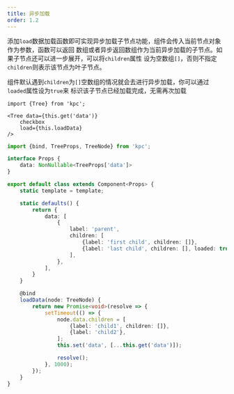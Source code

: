 ```yaml
---
title: 异步加载
order: 1.2
---
```


添加`load`数据加载函数即可实现异步加载子节点功能，组件会传入当前节点对象作为参数，函数可以返回
数组或者异步返回数组作为当前异步加载的子节点。如果子节点还可以进一步展开，可以将`children`属性
设为空数组`[]`，否则不指定`children`则表示该节点为叶子节点。

组件默认遇到`children`为`[]`空数组的情况就会去进行异步加载，你可以通过`loaded`属性设为`true`来
标识该子节点已经加载完成，无需再次加载

```vdt
import {Tree} from 'kpc';

<Tree data={this.get('data')} 
    checkbox
    load={this.loadData}
/>
```

```ts
import {bind, TreeProps, TreeNode} from 'kpc';

interface Props {
    data: NonNullable<TreeProps['data']>
}

export default class extends Component<Props> {
    static template = template;

    static defaults() {
        return {
            data: [
                {
                    label: 'parent',
                    children: [
                        {label: 'first child', children: []},
                        {label: 'last child', children: [], loaded: true},
                    ],
                },
            ],
        }
    }

    @bind
    loadData(node: TreeNode) {
        return new Promise<void>(resolve => {
            setTimeout(() => {
                node.data.children = [
                    {label: 'child1', children: []},
                    {label: 'child2'},
                ];
                this.set('data', [...this.get('data')]);

                resolve();
            }, 1000);
        });
    }
}
```
